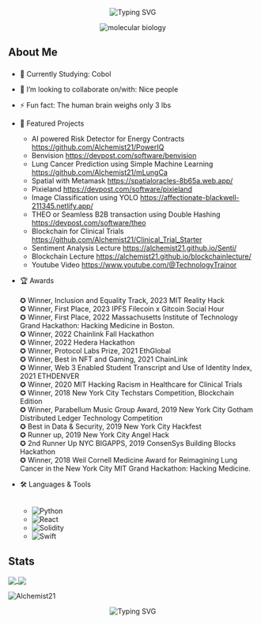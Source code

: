 <p align="center"><img src="https://readme-typing-svg.herokuapp.com?font=Fira+Code&pause=1000&color=9400D3&center=true&vCenter=true&width=435&lines=Hello;My+name+is+Alchemist21;I'm+a+Full+Stack+Web+Developer;with+a+penchant+for;Product+Development,;Community+Engagement;and+of+course+Poetry" alt="Typing SVG" />
</p>


<div align="center">
  <img src="https://i0.wp.com/www.artofthecell.com/wp-content/uploads/2014/10/Art-of-the-Cell-RNA-Polymerase.gif?ssl=1" alt="molecular biology" />
</div>

<h2 align="left">About Me</h2>

###

- 🌱 Currently Studying: Cobol

- 👯 I’m looking to collaborate on/with: Nice people
  
- ⚡ Fun fact: The human brain weighs only 3 lbs

- 🚀 Featured Projects
    + AI powered Risk Detector for Energy Contracts    https://github.com/Alchemist21/PowerIQ
    + Benvision https://devpost.com/software/benvision
    + Lung Cancer Prediction using Simple Machine Learning https://github.com/Alchemist21/mLungCa
    + Spatial with Metamask https://spatialoracles-8b65a.web.app/
    + Pixieland https://devpost.com/software/pixieland
    + Image Classification using YOLO https://affectionate-blackwell-211345.netlify.app/
    + THEO or Seamless B2B transaction using Double Hashing https://devpost.com/software/theo
    + Blockchain for Clinical Trials https://github.com/Alchemist21/Clinical_Trial_Starter
    + Sentiment Analysis Lecture https://alchemist21.github.io/Senti/
    + Blockchain Lecture https://alchemist21.github.io/blockchainlecture/
    + Youtube Video https://www.youtube.com/@TechnologyTrainor

-  🏆 Awards <br> <br>
    ✪ Winner, Inclusion and Equality Track, 2023 MIT Reality Hack <br>
    ✪ Winner, First Place, 2023 IPFS Filecoin x Gitcoin Social Hour <br>
    ✪ Winner, First Place, 2022 Massachusetts Institute of Technology Grand Hackathon: Hacking Medicine in Boston. <br>
    ✪ Winner, 2022 Chainlink Fall Hackathon <br>
    ✪ Winner, 2022 Hedera Hackathon <br>
    ✪ Winner, Protocol Labs Prize, 2021 EthGlobal <br>
    ✪ Winner, Best in NFT and Gaming, 2021 ChainLink <br>
    ✪ Winner, Web 3 Enabled Student Transcript and Use of Identity Index, 2021 ETHDENVER <br>
    ✪ Winner, 2020 MIT Hacking Racism in Healthcare for Clinical Trials <br>
    ✪ Winner, 2018 New York City Techstars Competition, Blockchain Edition <br>
    ✪ Winner, Parabellum Music Group Award, 2019 New York City Gotham Distributed Ledger Technology Competition <br>
    ✪ Best in Data & Security, 2019 New York City Hackfest <br>
    ✪ Runner up, 2019 New York City Angel Hack <br>
    ✪ 2nd Runner Up NYC BIGAPPS, 2019 ConsenSys Building Blocks Hackathon <br>
    ✪ Winner, 2018 Weil Cornell Medicine Award for Reimagining Lung Cancer in the New York City MIT Grand Hackathon: Hacking Medicine. <br>
    
- 🛠️ Languages & Tools <br><br>

    + ![Python](https://img.shields.io/badge/Python-3776AB?logo=python&logoColor=white)
    + ![React](https://img.shields.io/badge/React-20232A?logo=react&logoColor=61DAFB)
    + ![Solidity](https://img.shields.io/badge/Solidity-363636?logo=solidity&logoColor=white)
    + ![Swift](https://img.shields.io/badge/Swift-FA7343?logo=swift&logoColor=white)

###

<h2 align="left"> Stats </h2>

<a href="https://github.com/Alchemist21/github-readme-stats"><img align="center" src="https://github-readme-stats.vercel.app/api?username=Alchemist21&show_icons=true&theme=radical"> </a> 
<a href="https://github.com/Alchemist21/github-readme-stats"><img align="center" src="https://github-readme-stats.vercel.app/api/top-langs/?username=Alchemist21&layout=compact"> </a> 

<img src="https://komarev.com/ghpvc/?username=Alchemist21&label=Profile%20views&color=ce9927&style=flat" alt="Alchemist21" /> </p>

<p align="center"><img src="https://readme-typing-svg.herokuapp.com?font=Fira+Code&pause=1000&color=9400D3&center=true&vCenter=true&width=435&lines=Hello;Thank+you+for+visiting;Please+follow+me+in+Linkedin;at+www/linkedIn.com/louells" alt="Typing SVG" />
</p>

<!--
**Alchemist21/Alchemist21** is a ✨ _special_ ✨ repository because its `README.md` (this file) appears on your GitHub profile.

<img src="https://widgetbite.com/banner?title=Hello%20there&subtitle=&backgroundpalette=twilight&fontpalette=twilight&titletransform=skew&subtitletransform=skew" width=100% height=100%/>

Here are some ideas to get you started:

- 🔭 I’m currently working on ...
- 🌱 I’m currently learning ...
- 👯 I’m looking to collaborate on ...
- 🤔 I’m looking for help with ...
- 💬 Ask me about ...
- 📫 How to reach me: ...
- 😄 Pronouns: ...
- ⚡ Fun fact: ...
-->

